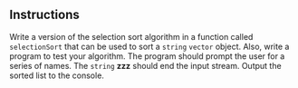 ## Instructions ##
Write a version of the selection sort algorithm in a function called `selectionSort` that can be used to sort a `string` `vector` object. Also, write a program to test your algorithm. The program should prompt the user for a series of names. The `string` **zzz** should end the input stream. Output the sorted list to the console. 

